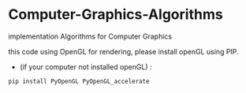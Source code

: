 # Computer-Graphics-Algorithms
  implementation Algorithms for Computer Graphics

  <dl> this code using OpenGL for rendering, please install openGL using PIP.
  </dl>

 * (if your computer not installed openGL) : 
  
 ```bash
 pip install PyOpenGL PyOpenGL_accelerate
 ````



 
 
